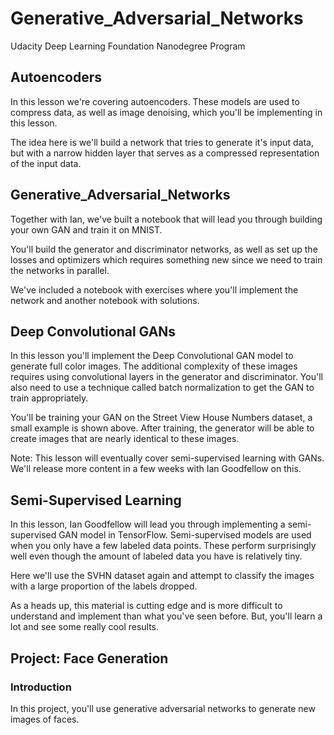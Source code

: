 # Generative_Adversarial_Networks
Udacity Deep Learning Foundation Nanodegree Program



## Autoencoders

In this lesson we're covering autoencoders. These models are used to compress data, as well as image denoising, which you'll be implementing in this lesson. 

The idea here is we'll build a network that tries to generate it's input data, but with a narrow hidden layer that serves as a compressed representation of the input data.

## Generative_Adversarial_Networks

Together with Ian, we've built a notebook that will lead you through building your own GAN and train it on MNIST. 

You'll build the generator and discriminator networks, as well as set up the losses and optimizers which requires something new since we need to train the networks in parallel. 

We've included a notebook with exercises where you'll implement the network and another notebook with solutions.

## Deep Convolutional GANs

In this lesson you'll implement the Deep Convolutional GAN model to generate full color images. The additional complexity of these images requires using convolutional layers in the generator and discriminator. You'll also need to use a technique called batch normalization to get the GAN to train appropriately.

You'll be training your GAN on the Street View House Numbers dataset, a small example is shown above. After training, the generator will be able to create images that are nearly identical to these images.

Note: This lesson will eventually cover semi-supervised learning with GANs. We'll release more content in a few weeks with Ian Goodfellow on this.

## Semi-Supervised Learning
In this lesson, Ian Goodfellow will lead you through implementing a semi-supervised GAN model in TensorFlow. Semi-supervised models are used when you only have a few labeled data points. These perform surprisingly well even though the amount of labeled data you have is relatively tiny.

Here we'll use the SVHN dataset again and attempt to classify the images with a large proportion of the labels dropped.

As a heads up, this material is cutting edge and is more difficult to understand and implement than what you've seen before. But, you'll learn a lot and see some really cool results.

## Project: Face Generation
### Introduction
In this project, you'll use generative adversarial networks to generate new images of faces.

